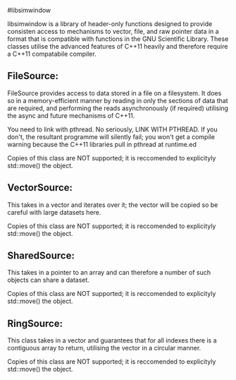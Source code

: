 #libsimwindow

libsimwindow is a library of header-only functions designed to provide consisten access to mechanisms to vector, file, and raw pointer data in a format that is compatible with functions in the GNU Scientific Library. These classes utilise the advanced features of C++11 heavily and therefore require a C++11 compatabile compiler. 

FileSource:
--
FileSource provides access to data stored in a file on a filesystem. It does so in a memory-efficient manner by reading in only the sections of data that are required, and performing the reads asynchronously (if required) utilising the async and future mechanisms of C++11. 

You need to link with pthread. No seriously, LINK WITH PTHREAD. If you don't, the resultant programme will silently fail; you won't get a compile warning because the C++11 libraries pull in pthread at runtime.ed

Copies of this class are NOT supported; it is reccomended to explicityly std::move() the object. 

VectorSource:
--
This takes in a vector and iterates over it; the vector will be copied so be careful with large datasets here. 

Copies of this class are NOT supported; it is reccomended to explicityly std::move() the object. 

SharedSource:
--
This takes in a pointer to an array and can therefore a number of such objects can share a dataset. 

Copies of this class are NOT supported; it is reccomended to explicityly std::move() the object. 

RingSource:
--
This class takes in a vector and guarantees that for all indexes there is a contiguous array to return, utilising the vector in a circular manner. 

Copies of this class are NOT supported; it is reccomended to explicityly std::move() the object. 
